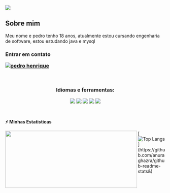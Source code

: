 
![](https://user-images.githubusercontent.com/74038190/225813708-98b745f2-7d22-48cf-9150-083f1b00d6c9.gif)
<br>
<h2>Sobre mim</h2>
<p>Meu nome e pedro tenho 18 anos, atualmente estou cursando engenharia de software, estou estudando java e mysql </p> 

<h3> Entrar em contato
<p align="left">

<a href="https://www.linkedin.com/in/pedro-henrique-dev" target="blank"><img align="center" src="https://img.shields.io/badge/LinkedIn-0A66C2.svg?style=for-the-badge&logo=LinkedIn&logoColor=white" alt="pedro henrique"/></a>   
</p>
</h3>

<br>
<h3 align="center">Idiomas e ferramentas:</h3>
<p align="center">
<img src="https://ziadoua.github.io/m3-Markdown-Badges/badges/Java/java2.svg"/>
<img src="https://img.shields.io/badge/Git-F05032.svg?style=for-the-badge&logo=Git&logoColor=white"/>
<img src="https://img.shields.io/badge/GitHub-181717.svg?style=for-the-badge&logo=GitHub&logoColor=white"/>
<img src="https://img.shields.io/badge/Linux-FCC624.svg?style=for-the-badge&logo=Linux&logoColor=black"/>
<img src="https://img.shields.io/badge/MySQL-4479A1.svg?style=for-the-badge&logo=MySQL&logoColor=white"/>
     
</p>

<br>

<b>⚡ Minhas Estatisticas</b>

<div align="left">  
<img height="180" width="415" align="left" src="https://github-readme-stats.vercel.app/api?username=pedro-henrique1&_icons=true&theme=github_dark&count_private=true&include_all_commits&show_icons=true&count_private=true&hide_border=true"/>

  [![Top Langs](https://github-readme-stats.vercel.app/api/top-langs/?username=pedro-henrique1&layout=compact&theme=github_dark&align="left"&width="430"&border="none")](https://github.com/anuraghazra/github-readme-stats&)
</div>
